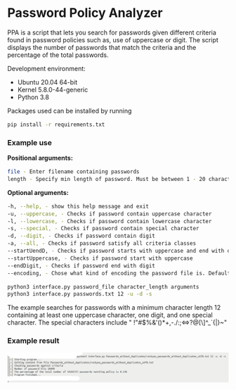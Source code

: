 # Password Policy Analyzer

PPA is a script that lets you search for passwords given different criteria found in password policies such as, use of uppercase or digit.
The script displays the number of passwords that match the criteria and the percentage of the total passwords.

Development environment:
- Ubuntu 20.04 64-bit
- Kernel 5.8.0-44-generic
- Python 3.8
 
Packages used can be installed by running
```sh
pip install -r requirements.txt
```

### Example use

**Positional arguments:**
```sh
file - Enter filename containing passwords
length - Specify min length of password. Must be between 1 - 20 characters
```

**Optional arguments:**
```sh
-h, --help, - show this help message and exit
-u, --uppercase, - Checks if password contain uppercase character
-l, --lowercase, - Checks if password contain lowercase character
-s, --special, - Checks if password contain special character
-d, --digit, - Checks if password contain digit
-a, --all, - Checks if password satisfy all criteria classes
--startUendD, - Checks if password starts with uppercase and end with digit
--startUppercase, - Checks if password start with uppercase
--endDigit, - Checks if password end with digit
--encoding, - Chose what kind of encoding the password file is. Default is utf-8, choices=[utf-8, utf-16, iso-8859-15]
```

```sh
python3 interface.py password_file character_length arguments
python3 interface.py passwords.txt 12 -u -d -s
```
The example searches for passwords with a minimum character length 12 containing at least one uppercase character, one digit, and one special character.
The special characters include " !"#$%&'()*+,-./:;<=>?@[\\]^_`{|}~"

### Example result
![Example use](Images/example_use.png "Example use")